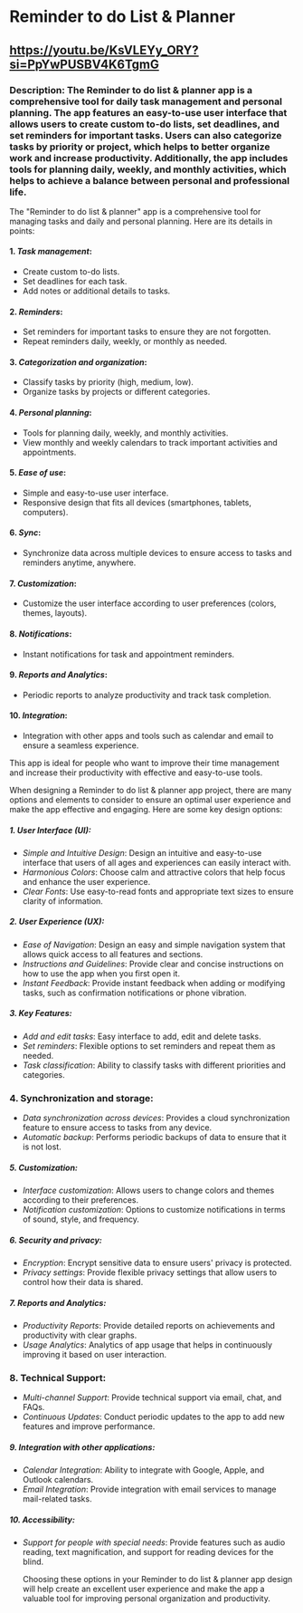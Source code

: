 # Reminder to do List & Planner

## https://youtu.be/KsVLEYy_ORY?si=PpYwPUSBV4K6TgmG

### Description: The Reminder to do list & planner app is a comprehensive tool for daily task management and personal planning. The app features an easy-to-use user interface that allows users to create custom to-do lists, set deadlines, and set reminders for important tasks. Users can also categorize tasks by priority or project, which helps to better organize work and increase productivity. Additionally, the app includes tools for planning daily, weekly, and monthly activities, which helps to achieve a balance between personal and professional life.

 The "Reminder to do list & planner" app is a comprehensive tool for managing tasks and daily and personal planning. Here are its details in points:

#### 1. *Task management*:
- Create custom to-do lists.
- Set deadlines for each task.
- Add notes or additional details to tasks.

#### 2. *Reminders*:
- Set reminders for important tasks to ensure they are not forgotten.
- Repeat reminders daily, weekly, or monthly as needed.

#### 3. *Categorization and organization*:
- Classify tasks by priority (high, medium, low).
- Organize tasks by projects or different categories.

#### 4. *Personal planning*:
- Tools for planning daily, weekly, and monthly activities.
- View monthly and weekly calendars to track important activities and appointments.

#### 5. *Ease of use*:
- Simple and easy-to-use user interface.
- Responsive design that fits all devices (smartphones, tablets, computers).

 #### 6. *Sync*:
- Synchronize data across multiple devices to ensure access to tasks and reminders anytime, anywhere.

#### 7. *Customization*:
- Customize the user interface according to user preferences (colors, themes, layouts).

#### 8. *Notifications*:
- Instant notifications for task and appointment reminders.

#### 9. *Reports and Analytics*:
- Periodic reports to analyze productivity and track task completion.

#### 10. *Integration*:
- Integration with other apps and tools such as calendar and email to ensure a seamless experience.

This app is ideal for people who want to improve their time management and increase their productivity with effective and easy-to-use tools.

 When designing a Reminder to do list & planner app project, there are many options and elements to consider to ensure an optimal user experience and make the app effective and engaging. Here are some key design options:

##### 1. User Interface (UI):
- *Simple and Intuitive Design*: Design an intuitive and easy-to-use interface that users of all ages and experiences can easily interact with.
- *Harmonious Colors*: Choose calm and attractive colors that help focus and enhance the user experience.
- *Clear Fonts*: Use easy-to-read fonts and appropriate text sizes to ensure clarity of information.

##### 2. User Experience (UX):
- *Ease of Navigation*: Design an easy and simple navigation system that allows quick access to all features and sections.
- *Instructions and Guidelines*: Provide clear and concise instructions on how to use the app when you first open it.
- *Instant Feedback*: Provide instant feedback when adding or modifying tasks, such as confirmation notifications or phone vibration.

 ##### 3. Key Features:
- *Add and edit tasks*: Easy interface to add, edit and delete tasks.
- *Set reminders*: Flexible options to set reminders and repeat them as needed.
- *Task classification*: Ability to classify tasks with different priorities and categories.

### 4. Synchronization and storage:
- *Data synchronization across devices*: Provides a cloud synchronization feature to ensure access to tasks from any device.
- *Automatic backup*: Performs periodic backups of data to ensure that it is not lost.

##### 5. Customization:
- *Interface customization*: Allows users to change colors and themes according to their preferences.
- *Notification customization*: Options to customize notifications in terms of sound, style, and frequency.

##### 6. Security and privacy:
- *Encryption*: Encrypt sensitive data to ensure users' privacy is protected.
- *Privacy settings*: Provide flexible privacy settings that allow users to control how their data is shared.

 ##### 7. Reports and Analytics:
- *Productivity Reports*: Provide detailed reports on achievements and productivity with clear graphs.
- *Usage Analytics*: Analytics of app usage that helps in continuously improving it based on user interaction.

### 8. Technical Support:
- *Multi-channel Support*: Provide technical support via email, chat, and FAQs.
- *Continuous Updates*: Conduct periodic updates to the app to add new features and improve performance.

##### 9. Integration with other applications:
- *Calendar Integration*: Ability to integrate with Google, Apple, and Outlook calendars.
- *Email Integration*: Provide integration with email services to manage mail-related tasks.

##### 10. Accessibility:
- *Support for people with special needs*: Provide features such as audio reading, text magnification, and support for reading devices for the blind.

  Choosing these options in your Reminder to do list & planner app design will help create an excellent user experience and make the app a valuable tool for improving personal organization and productivity.
